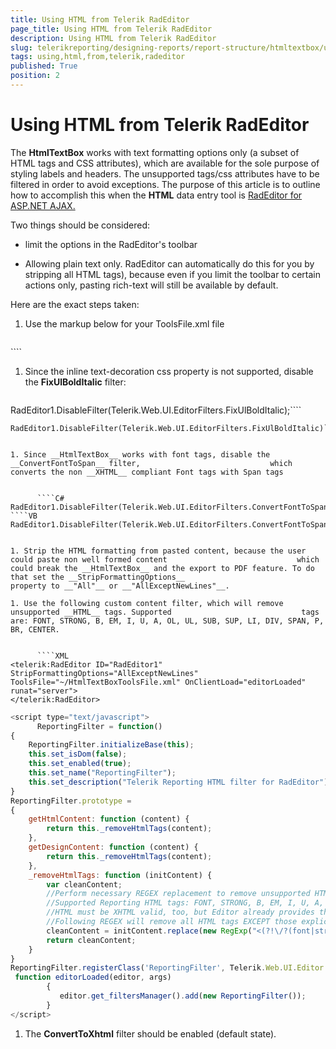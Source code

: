 ```yaml
---
title: Using HTML from Telerik RadEditor
page_title: Using HTML from Telerik RadEditor 
description: Using HTML from Telerik RadEditor
slug: telerikreporting/designing-reports/report-structure/htmltextbox/using-html-from-telerik-radeditor
tags: using,html,from,telerik,radeditor
published: True
position: 2
---
```


# Using HTML from Telerik RadEditor



The __HtmlTextBox__ works with text formatting options only                 (a subset of HTML tags and CSS attributes), which are available for the sole purpose of styling                 labels and headers. The unsupported tags/css attributes have to be filtered in order to avoid exceptions.                 The purpose of this article is to outline how to accomplish this when the __HTML__               data entry tool is  [RadEditor for ASP.NET AJAX.](http://www.telerik.com/products/aspnet-ajax/editor.aspx) 


Two things should be considered:                 

* limit the options in the RadEditor's toolbar

* Allowing plain text only. RadEditor can automatically do this for you by                             stripping all HTML tags), because even if you limit the toolbar to certain actions only,                             pasting rich-text will still be available by default.                         

Here are the exact steps taken:

1. Use the markup below for your ToolsFile.xml file

    
      ````xml
<?xml version="1.0" encoding="utf-8" ?>
<root>
  <modules>
    <module name="RadEditorStatistics" dockingZone="Bottom"/>
    <module name="RadEditorDomInspector" visible="false" />
    <module name="RadEditorNodeInspector" visible="false" />
    <module name="RadEditorHtmlInspector"  visible="false" />
  </modules>
  <tools name="MainToolbar">
    <tool name="Print" shortcut="CTRL+P"/>
    <tool name="AjaxSpellCheck"/>
    <tool name="FindAndReplace" shortcut="CTRL+F"/>
    <tool name="Cut" />
    <tool name="Copy" shortcut="CTRL+C"/>
    <tool name="Paste" shortcut="CTRL+V"/>
    <tool separator="true"/>
    <tool name="Undo" shortcut="CTRL+Z"/>
    <tool name="Redo" shortcut="CTRL+Y"/>
  </tools>
  <tools name="InsertToolbar" >
    <tool name="DocumentManager" />
    <tool separator="true"/>
    <tool name="LinkManager" shortcut="CTRL+K"/>
    <tool name="Unlink" shortcut="CTRL+SHIFT+K"/>
  </tools>
  <tools>
    <tool name="ForeColor"/>
    <tool name="BackColor"/>
    <tool name="FormatStripper"/>
  </tools>
  <tools>
    <tool name="FontName" shortcut="CTRL+SHIFT+F"/>
    <tool name="FontSize" shortcut="CTRL+SHIFT+P"/>
    <tool separator="true"/>
    <tool name="Bold" shortcut="CTRL+B"/>
    <tool name="Italic" shortcut="CTRL+I"/>
    <tool name="Underline" shortcut="CTRL+U"/>
    <tool separator="true"/>
    <tool name="JustifyLeft" />
    <tool name="JustifyCenter" />
    <tool name="JustifyRight" />
    <tool separator="true"/>
    <tool name="InsertOrderedList" />
    <tool name="InsertUnorderedList" />
    <tool name="SelectAll" shortcut="CTRL+A"/>
  </tools>
</root>
````

1. Since the inline text-decoration css property is not supported, disable the                             __FixUlBoldItalic__ filter:                         

    
      ````C#
RadEditor1.DisableFilter(Telerik.Web.UI.EditorFilters.FixUlBoldItalic);````
````VB
RadEditor1.DisableFilter(Telerik.Web.UI.EditorFilters.FixUlBoldItalic)````


1. Since __HtmlTextBox__ works with font tags, disable the __ConvertFontToSpan__ filter,                             which converts the non __XHTML__ compliant Font tags with Span tags                         

    
      ````C#
RadEditor1.DisableFilter(Telerik.Web.UI.EditorFilters.ConvertFontToSpan);````
````VB
RadEditor1.DisableFilter(Telerik.Web.UI.EditorFilters.ConvertFontToSpan)````


1. Strip the HTML formatting from pasted content, because the user could paste non well formed content                             which could break the __HtmlTextBox__ and the export to PDF feature. To do that set the __StripFormattingOptions__                           property to __"All"__ or __"AllExceptNewLines"__.                         

1. Use the following custom content filter, which will remove unsupported __HTML__ tags. Supported                             tags are: FONT, STRONG, B, EM, I, U, A, OL, UL, SUB, SUP, LI, DIV, SPAN, P, BR, CENTER.                         

    
      ````XML
<telerik:RadEditor ID="RadEditor1" StripFormattingOptions="AllExceptNewLines" ToolsFile="~/HtmlTextBoxToolsFile.xml" OnClientLoad="editorLoaded" runat="server">
</telerik:RadEditor>
````
````JavaScript
<script type="text/javascript">
      ReportingFilter = function()
{
    ReportingFilter.initializeBase(this);
    this.set_isDom(false);
    this.set_enabled(true);
    this.set_name("ReportingFilter");
    this.set_description("Telerik Reporting HTML filter for RadEditor");
}
ReportingFilter.prototype =
{
    getHtmlContent: function (content) {
        return this._removeHtmlTags(content);
    },
    getDesignContent: function (content) {
        return this._removeHtmlTags(content);
    },
    _removeHtmlTags: function (initContent) {
        var cleanContent;
        //Perform necessary REGEX replacement to remove unsupported HTML tags
        //Supported Reporting HTML tags: FONT, STRONG, B, EM, I, U, A, OL, UL, LI, DIV, SPAN, P, BR, CENTER
        //HTML must be XHTML valid, too, but Editor already provides that filter
        //Following REGEX will remove all HTML tags EXCEPT those expliclitly listed
        cleanContent = initContent.replace(new RegExp("<(?!\/?(font|strong|b|em|(i(?!mg))|u|a|ol|ul|li|div|span|p|br|center)(?=>|\s?.*>))\/?.*?>", "ig"), "");
        return cleanContent;
    }
}
ReportingFilter.registerClass('ReportingFilter', Telerik.Web.UI.Editor.Filter);
 function editorLoaded(editor, args)
        {
           editor.get_filtersManager().add(new ReportingFilter());
        }
</script>
````

1. The __ConvertToXhtml__ filter should be enabled (default state).                         



